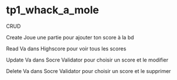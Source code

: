 # tp1_whack_a_mole

CRUD

Create
Joue une partie pour ajouter ton score à la bd

Read
Va dans Highscore pour voir tous les scores

Update 
Va dans Socre Validator pour choisir un score et le modifier

Delete
Va dans Socre Validator pour choisir un score et le supprimer

